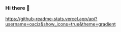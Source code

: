 ### Hi there 👋

<!--
**oaciz/oaciz** is a ✨ _special_ ✨ repository because its `README.md` (this file) appears on your GitHub profile.

Here are some ideas to get you started:

- 🔭 I’m currently working on everything
- 🌱 I’m currently learning C/C# and HTML/CSS
- ⚡ Fun fact: Digital Game and listening music. :)
- In short, I am improving myself.
-->
https://github-readme-stats.vercel.app/api?username=oaciz&show_icons=true&theme=gradient
